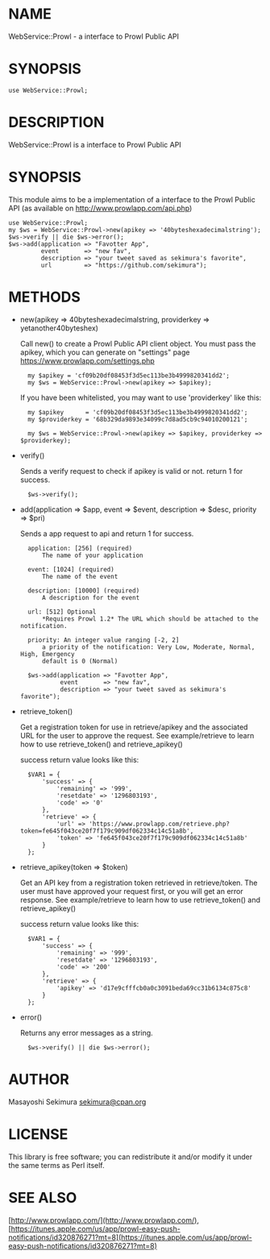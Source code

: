 # NAME

WebService::Prowl - a interface to Prowl Public API

# SYNOPSIS

    use WebService::Prowl;

# DESCRIPTION

WebService::Prowl is a interface to Prowl Public API

# SYNOPSIS

This module aims to be a implementation of a interface to the Prowl Public API (as available on http://www.prowlapp.com/api.php)

    use WebService::Prowl;
    my $ws = WebService::Prowl->new(apikey => '40byteshexadecimalstring');
    $ws->verify || die $ws->error();
    $ws->add(application => "Favotter App",
             event       => "new fav",
             description => "your tweet saved as sekimura's favorite",
             url         => "https://github.com/sekimura");

# METHODS

- new(apikey => 40byteshexadecimalstring, providerkey => yetanother40byteshex)

    Call new() to create a Prowl Public API client object. You must pass the apikey, which you can generate on "settings" page https://www.prowlapp.com/settings.php

        my $apikey = 'cf09b20df08453f3d5ec113be3b4999820341dd2';
        my $ws = WebService::Prowl->new(apikey => $apikey);

    If you have been whitelisted, you may want to use 'providerkey' like this:

        my $apikey      = 'cf09b20df08453f3d5ec113be3b4999820341dd2';
        my $providerkey = '68b329da9893e34099c7d8ad5cb9c94010200121';

        my $ws = WebService::Prowl->new(apikey => $apikey, providerkey => $providerkey);

- verify()

    Sends a verify request to check if apikey is valid or not. return 1 for success.

        $ws->verify();

- add(application => $app, event => $event, description => $desc, priority => $pri)

    Sends a app request to api and return 1 for success.

        application: [256] (required)
            The name of your application

        event: [1024] (required)
            The name of the event

        description: [10000] (required)
            A description for the event

        url: [512] Optional
            *Requires Prowl 1.2* The URL which should be attached to the notification.

        priority: An integer value ranging [-2, 2]
            a priority of the notification: Very Low, Moderate, Normal, High, Emergency
            default is 0 (Normal)

        $ws->add(application => "Favotter App",
                 event       => "new fav",
                 description => "your tweet saved as sekimura's favorite");

- retrieve\_token()

    Get a registration token for use in retrieve/apikey and the associated URL for the user to approve the request.
    See example/retrieve to learn how to use retrieve\_token() and retrieve\_apikey()

    success return value looks like this:

        $VAR1 = {
            'success' => {
                'remaining' => '999',
                'resetdate' => '1296803193',
                'code' => '0'
            },
            'retrieve' => {
                'url' => 'https://www.prowlapp.com/retrieve.php?token=fe645f043ce20f7f179c909df062334c14c51a8b',
                'token' => 'fe645f043ce20f7f179c909df062334c14c51a8b'
            }
        };

- retrieve\_apikey(token => $token)

    Get an API key from a registration token retrieved in retrieve/token. The user must have approved your request first, or you will get an error response.
    See example/retrieve to learn how to use retrieve\_token() and retrieve\_apikey()

    success return value looks like this:

        $VAR1 = {
            'success' => {
                'remaining' => '999',
                'resetdate' => '1296803193',
                'code' => '200'
            },
            'retrieve' => {
                'apikey' => 'd17e9cfffcb0a0c3091beda69cc31b6134c875c8'
            }
        };

- error()

    Returns any error messages as a string.

        $ws->verify() || die $ws->error();

# AUTHOR

Masayoshi Sekimura <sekimura@cpan.org>

# LICENSE

This library is free software; you can redistribute it and/or modify
it under the same terms as Perl itself.

# SEE ALSO

[http://www.prowlapp.com/](http://www.prowlapp.com/), [https://itunes.apple.com/us/app/prowl-easy-push-notifications/id320876271?mt=8](https://itunes.apple.com/us/app/prowl-easy-push-notifications/id320876271?mt=8)
